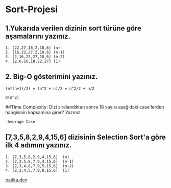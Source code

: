 # Sort-Projesi

## 1.Yukarıda verilen dizinin sort türüne göre aşamalarını yazınız.

```
1. [22,27,16,2,18,6] (n)
2. [16,22,27,2,18,6] (n-1)
3. [2,16,22,27,18,6] (n-2)
4. [2,6,16,18,22,27] (1)
```
## 2. Big-O gösterimini yazınız.


```
(n*(n+1)/2) = (n^2 + n)/2 = n^2/2 + n/2

O(n^2)
```

##Time Complexity: Dizi sıralandıktan sonra 18 sayısı aşağıdaki case'lerden hangisinin kapsamına girer? Yazınız

```
-Average Case
```

## [7,3,5,8,2,9,4,15,6] dizisinin Selection Sort'a göre ilk 4 adımını yazınız.

````
1. [7,3,5,8,2,9,4,15,6]	 (n)
2. [2,3,5,8,7,9,4,15,6]	 (n-1)
3. [2,3,4,8,7,9,5,15,6]	 (n-2)
4. [2,3,4,5,7,9,8,15,6]	 (1)

````


[patika.dev](https://app.patika.dev/)
